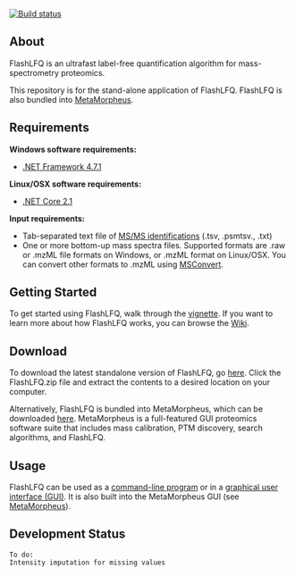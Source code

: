 [![Build status](https://ci.appveyor.com/api/projects/status/5mue0eiapbb6gk0u?svg=true)](https://ci.appveyor.com/project/robertmillikin/flashlfq)

## About
FlashLFQ is an ultrafast label-free quantification algorithm for mass-spectrometry proteomics. 

This repository is for the stand-alone application of FlashLFQ. FlashLFQ is also bundled into [MetaMorpheus](https://github.com/smith-chem-wisc/MetaMorpheus).

## Requirements

**Windows software requirements:**
- [.NET Framework 4.7.1](https://dotnet.microsoft.com/download/dotnet-framework)

**Linux/OSX software requirements:**
- [.NET Core 2.1](https://dotnet.microsoft.com/download)

**Input requirements:**
- Tab-separated text file of [MS/MS identifications](https://github.com/smith-chem-wisc/FlashLFQ/wiki/Identification-Input-Formats) (.tsv, .psmtsv., .txt)
- One or more bottom-up mass spectra files. Supported formats are .raw or .mzML file formats on Windows, or .mzML format on Linux/OSX. You can convert other formats to .mzML using [MSConvert](https://github.com/smith-chem-wisc/FlashLFQ/wiki/Converting-spectral-data-files-with-MSConvert).

## Getting Started
To get started using FlashLFQ, walk through the [vignette](https://github.com/smith-chem-wisc/FlashLFQ/wiki/Vignettes). If you want to learn more about how FlashLFQ works, you can browse the [Wiki](https://github.com/smith-chem-wisc/FlashLFQ/wiki).

## Download
To download the latest standalone version of FlashLFQ, go [here](https://github.com/smith-chem-wisc/FlashLFQ/releases/latest). Click the FlashLFQ.zip file and extract the contents to a desired location on your computer.

Alternatively, FlashLFQ is bundled into MetaMorpheus, which can be downloaded [here](https://github.com/smith-chem-wisc/MetaMorpheus). MetaMorpheus is a full-featured GUI proteomics software suite that includes mass calibration, PTM discovery, search algorithms, and FlashLFQ.

## Usage
FlashLFQ can be used as a [command-line program](https://github.com/smith-chem-wisc/FlashLFQ/wiki/Using-the-Command-Line) or in a [graphical user interface (GUI)](https://github.com/smith-chem-wisc/FlashLFQ/wiki/Using-the-Graphical-User-Interface-(GUI)). It is also built into the MetaMorpheus GUI (see [MetaMorpheus](https://github.com/smith-chem-wisc/MetaMorpheus)).

## Development Status
    To do: 
    Intensity imputation for missing values
    
